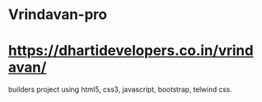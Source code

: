 # Vrindavan-pro
# https://dhartidevelopers.co.in/vrindavan/
builders project using html5, css3, javascript, bootstrap, telwind css.
